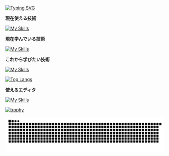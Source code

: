 <a href="https://git.io/typing-svg"><img src="https://readme-typing-svg.demolab.com?font=Fira+Code&pause=1000&random=false&width=435&lines=Hello+everyone;My+name+is+Charlie;Nice+to+meet+you%EF%BC%81%EF%BC%81" alt="Typing SVG" /></a>

**現在使える技術**

  <a>[![My Skills](https://skillicons.dev/icons?i=html,css,js,java,python,php,laravel,tailwind,spring,mysql,postgres)](https://skillicons.dev)</a>

**現在学んでいる技術**

  <a>[![My Skills](https://skillicons.dev/icons?i=ts,express,nodejs,react,nextjs,prisma,aws)](https://skillicons.dev)</a>

**これから学びたい技術**

  <a>[![My Skills](https://skillicons.dev/icons?i=go,ruby,rails)](https://skillicons.dev)</a>

  <a>[![Top Langs](https://github-readme-stats.vercel.app/api/top-langs/?username=Charlie2222223&layout=donut)](https://github.com/Charlie2222223/github-readme-stats)</a>    

**使えるエディタ**

  <a>[![My Skills](https://skillicons.dev/icons?i=vscode,atom,idea,eclipse)](https://skillicons.dev)</a>

[![trophy](https://github-profile-trophy.vercel.app/?username=Charlie2222223)](https://github.com/Charlie2222223/github-profile-trophy)

<p align = "center">
	<img src = "https://github.com/7oSkaaa/7oSkaaa/blob/output/github-contribution-grid-snake.svg?" alt = "Snake Game"/>
</p>

